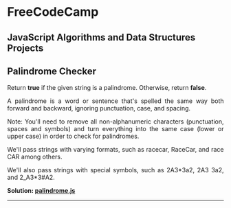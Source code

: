 <h1>FreeCodeCamp</h1>
<h2>JavaScript Algorithms and Data Structures Projects</h2>

<h2>Palindrome Checker</h2>

<p align="justify">Return <b>true</b> if the given string is a palindrome. Otherwise, return <b>false</b>.</p>

<p align="justify">A palindrome is a word or sentence that's spelled the same way both forward and backward, ignoring punctuation, case, and spacing.</p>

<p align="justify">Note: You'll need to remove all non-alphanumeric characters (punctuation, spaces and symbols) and turn everything into the same case (lower or upper case) in order to check for palindromes.</p>

<p align="justify">We'll pass strings with varying formats, such as racecar, RaceCar, and race CAR among others.</p>

<p align="justify">We'll also pass strings with special symbols, such as 2A3*3a2, 2A3 3a2, and 2_A3*3#A2.</p>

<b>Solution: <a href="https://github.com/cwchan0212/javascript/blob/main/palindrome.js">palindrome.js</a></b>

<hr>
